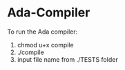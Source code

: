 # Ada-Compiler

To run the Ada compiler:

1. chmod u+x compile
2. ./compile
3. input file name from ./TESTS folder
